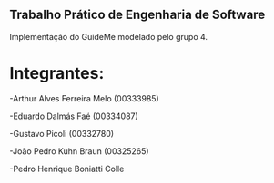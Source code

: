 ## Trabalho Prático de Engenharia de Software

Implementação do GuideMe modelado pelo grupo 4.

# Integrantes:
-Arthur Alves Ferreira Melo (00333985)

-Eduardo Dalmás Faé (00334087)

-Gustavo Picoli (00332780)

-João Pedro Kuhn Braun (00325265)

-Pedro Henrique Boniatti Colle
